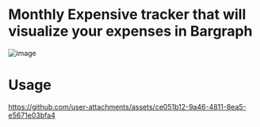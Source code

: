 # Monthly Expensive tracker that will visualize your expenses in Bargraph
![image](https://github.com/user-attachments/assets/f231a6b9-6e67-407a-b774-9fe46e73cfa0)

# Usage

https://github.com/user-attachments/assets/ce051b12-9a46-4811-8ea5-e5671e03bfa4

